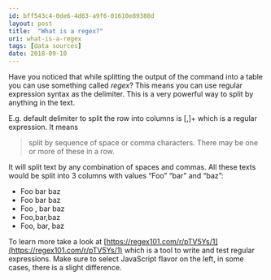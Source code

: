 ```yaml
---
id: bff543c4-0de6-4d63-a9f6-01610e89388d
layout: post
title:  "What is a regex?"
uri: what-is-a-regex
tags: [data sources]
date: 2018-09-10
---
```


Have you noticed that while splitting the output of the command into a table you can use something called _regex_? This means you can use regular expression syntax as the delimiter. This is a very powerful way to split by anything in the text.

<!--more-->

E.g. default delimiter to split the row into columns is \[,\]+ which is a regular expression. It means

> split by sequence of space or comma characters. There may be one or more of these in a row.

  
  

It will split text by any combination of spaces and commas. All these texts would be split into 3 columns with values “Foo” “bar” and “baz”:

*   Foo bar baz
*   Foo bar baz
*   Foo , bar baz
*   Foo,bar,baz
*   Foo, bar, baz

To learn more take a look at [https://regex101.com/r/pTV5Ys/1](https://regex101.com/r/pTV5Ys/1) which is a tool to write and test regular expressions. Make sure to select JavaScript flavor on the left, in some cases, there is a slight difference.
